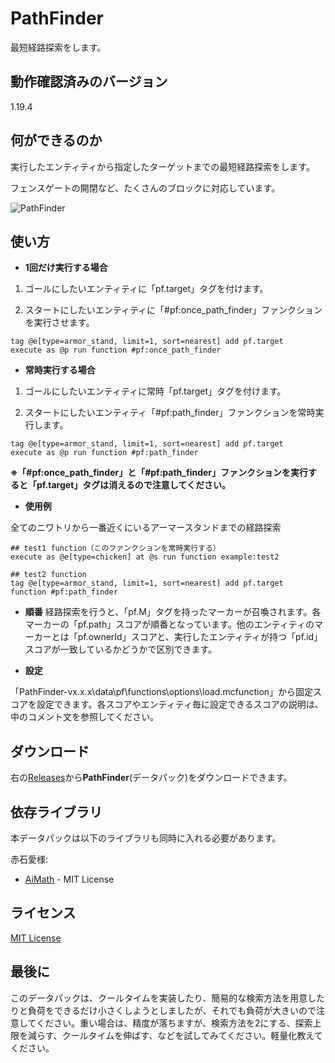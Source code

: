 # PathFinder

最短経路探索をします。

## 動作確認済みのバージョン

1.19.4

## 何ができるのか
実行したエンティティから指定したターゲットまでの最短経路探索をします。

フェンスゲートの開閉など、たくさんのブロックに対応しています。

![PathFinder](https://user-images.githubusercontent.com/69749831/233824159-19d66772-9d97-4baf-827b-19f88a4619e7.png)

## 使い方

- **1回だけ実行する場合**

1. ゴールにしたいエンティティに「pf.target」タグを付けます。

2. スタートにしたいエンティティに「#pf:once_path_finder」ファンクションを実行させます。
```mcfunction
tag @e[type=armor_stand, limit=1, sort=nearest] add pf.target
execute as @p run function #pf:once_path_finder
```

- **常時実行する場合**
1. ゴールにしたいエンティティに常時「pf.target」タグを付けます。

2. スタートにしたいエンティティ「#pf:path_finder」ファンクションを常時実行します。
```mcfunction
tag @e[type=armor_stand, limit=1, sort=nearest] add pf.target
execute as @p run function #pf:path_finder
```

**※「#pf:once_path_finder」と「#pf:path_finder」ファンクションを実行すると「pf.target」タグは消えるので注意してください。**

- **使用例**

全てのニワトリから一番近くにいるアーマースタンドまでの経路探索

```mcfunction
## test1 function（このファンクションを常時実行する）
execute as @e[type=chicken] at @s run function example:test2
```

```mcfunction
## test2 function
tag @e[type=armor_stand, limit=1, sort=nearest] add pf.target
function #pf:path_finder
```

- **順番**
経路探索を行うと、「pf.M」タグを持ったマーカーが召喚されます。各マーカーの「pf.path」スコアが順番となっています。他のエンティティのマーカーとは「pf.ownerId」スコアと、実行したエンティティが持つ「pf.id」スコアが一致しているかどうかで区別できます。

- **設定**

「PathFinder-vx.x.x\data\pf\functions\options\load.mcfunction」から固定スコアを設定できます。各スコアやエンティティ毎に設定できるスコアの説明は、中のコメント文を参照してください。


## ダウンロード
右の[Releases](https://github.com/kyuri092/PathFinder/releases)から**PathFinder**(データパック)をダウンロードできます。

## 依存ライブラリ
本データパックは以下のライブラリも同時に入れる必要があります。

赤石愛様:
- [AiMath](https://github.com/Ai-Akaishi/AiMath) - MIT License

## ライセンス
[MIT License](LICENSE)

## 最後に
このデータパックは、クールタイムを実装したり、簡易的な検索方法を用意したりと負荷をできるだけ小さくしようとしましたが、それでも負荷が大きいので注意してください。重い場合は、精度が落ちますが、検索方法を2にする、探索上限を減らす、クールタイムを伸ばす、などを試してみてください。軽量化教えてください。
